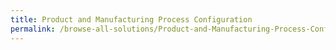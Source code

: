 ```yaml
---
title: Product and Manufacturing Process Configuration
permalink: /browse-all-solutions/Product-and-Manufacturing-Process-Configuration
---
```


